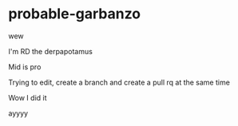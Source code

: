 # probable-garbanzo
wew

I'm RD the derpapotamus

Mid is pro

Trying to edit, create a branch and create a pull rq at the same time

Wow I did it

ayyyy
